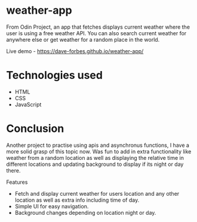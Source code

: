 # weather-app

From Odin Project, an app that fetches displays current weather where the user is using a free weather API. You can also search current weather for anywhere else or get weather for a random place in the world.

Live demo - https://dave-forbes.github.io/weather-app/

# Technologies used

- HTML
- CSS
- JavaScript

# Conclusion

Another project to practise using apis and asynchronus functions, I have a more solid grasp of this topic now. Was fun to add in extra functionality like weather from a random location as well as displaying the relative time in different locations and updating background to display if its night or day there.

Features

- Fetch and display current weather for users location and any other location as well as extra info including time of day.
- Simple UI for easy navigation.
- Background changes depending on location night or day.
